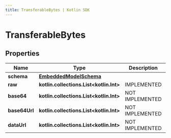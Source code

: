 ```yaml
---
title: TransferableBytes | Kotlin SDK
---
```




# TransferableBytes

## Properties
Name | Type | Description | Notes
------------ | ------------- | ------------- | -------------
**schema** | [**EmbeddedModelSchema**](EmbeddedModelSchema) |  |  [optional]
**raw** | **kotlin.collections.List&lt;kotlin.Int&gt;** | IMPLEMENTED |  [optional]
**base64** | **kotlin.collections.List&lt;kotlin.Int&gt;** | NOT IMPLEMENTED |  [optional]
**base64Url** | **kotlin.collections.List&lt;kotlin.Int&gt;** | NOT IMPLEMENTED |  [optional]
**dataUrl** | **kotlin.collections.List&lt;kotlin.Int&gt;** | NOT IMPLEMENTED |  [optional]





